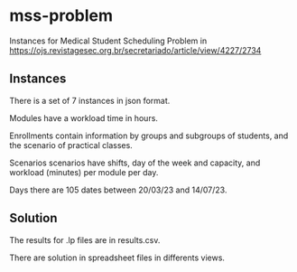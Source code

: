 # mss-problem

Instances for Medical Student Scheduling Problem in https://ojs.revistagesec.org.br/secretariado/article/view/4227/2734

## Instances

There is a set of 7 instances in json format.

Modules have a workload time in hours.

Enrollments contain information by groups and subgroups of students, and the scenario of practical classes.

Scenarios scenarios have shifts, day of the week and capacity, and workload (minutes) per module per day.

Days there are 105 dates between 20/03/23 and 14/07/23.

## Solution

The results for .lp files are in results.csv.

There are solution in spreadsheet files in differents views.
